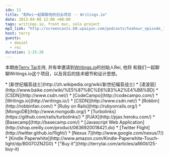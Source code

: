 ```yaml
---
idx: 11
title: "和Rei一起聊聊他的创业项目 -- Writings.io"
date: 2013-04-08 12:00 +08:00
tags: writings.io, front mvc, solo project
mp3_link: "http://screencasts.b0.upaiyun.com/podcasts/teahour_episode_11.m4a"
host: terry
guests:
  - daniel
  - rei
duration: 1:25:20
---
```


本期由[Terry Tai](http://terrytai.com)主持, 并有幸邀请到[Writings.io](http://writings.io/)的创始人Rei, 他将
和我们一起聊聊Writings.io这个项目，以及背后的技术细节和设计思想。


<section class="notes" markdown="1">
  * [新世纪福音战士](http://zh.wikipedia.org/wiki/新世纪福音战士)
  * [凌波丽](http://www.baike.com/wiki/%E5%87%8C%E6%B3%A2%E4%B8%BD)
  * [CSDN](http://www.csdn.net/)
  * [CodeCampo](http://codecampo.com/)
  * [Writings.io](http://writings.io/)
  * [CSDN](http://www.csdn.net/)
  * [Robbin](http://robbinfan.com/)
  * [Ruby on Rails](http://rubyonrails.org/)
  * [MongoDB](http://www.mongodb.org/)
  * [Turbolinks](https://github.com/rails/turbolinks/)
  * [PJAX](http://pjax.heroku.com/)
  * [Basecamp](http://basecamp.com/)
  * [Javascript Web Application](http://shop.oreilly.com/product/0636920018421.do)
  * [Twitter Flight](http://twitter.github.io/flight/)
  * [Nexus 7](http://www.google.com/nexus/7/)
  * [Kindle Paperwhite](http://www.amazon.com/Kindle-Paperwhite-Touch-light/dp/B007OZNZG0)
  * ["Buy it"](http://terrytai.com/articles/a860b125-buy-it)
</section>
